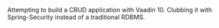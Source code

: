 Attempting to build a CRUD application with Vaadin 10.
Clubbing it with Spring-Security instead of a traditional RDBMS.